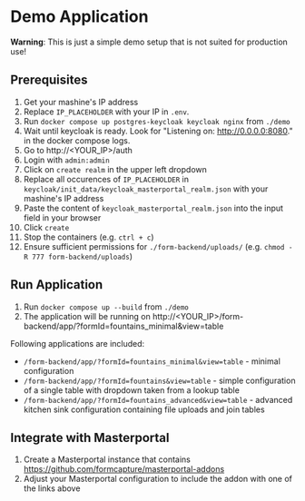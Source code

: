 # Demo Application

**Warning**: This is just a simple demo setup that is not suited for production use!

## Prerequisites

1. Get your mashine's IP address
1. Replace `IP_PLACEHOLDER` with your IP in `.env`.
1. Run `docker compose up postgres-keycloak keycloak nginx` from `./demo`
1. Wait until keycloak is ready. Look for "Listening on: http://0.0.0.0:8080." in the docker compose logs.
1. Go to http://<YOUR_IP>/auth
1. Login with `admin:admin`
1. Click on `create realm` in the upper left dropdown
1. Replace all occurences of `IP_PLACEHOLDER` in `keycloak/init_data/keycloak_masterportal_realm.json` with your mashine's IP address
1. Paste the content of `keycloak_masterportal_realm.json` into the input field in your browser
1. Click `create`
1. Stop the containers (e.g. `ctrl + c`)
1. Ensure sufficient permissions for `./form-backend/uploads/` (e.g. `chmod -R 777 form-backend/uploads`)

## Run Application

1. Run `docker compose up --build` from `./demo`
1. The application will be running on http://<YOUR_IP>/form-backend/app/?formId=fountains_minimal&view=table

Following applications are included:
- `/form-backend/app/?formId=fountains_minimal&view=table` - minimal configuration
- `/form-backend/app/?formId=fountains&view=table` - simple configuration of a single table with dropdown taken from a lookup table
- `/form-backend/app/?formId=fountains_advanced&view=table` - advanced kitchen sink configuration containing file uploads and join tables

## Integrate with Masterportal

1. Create a Masterportal instance that contains https://github.com/formcapture/masterportal-addons
1. Adjust your Masterportal configuration to include the addon with one of the links above
